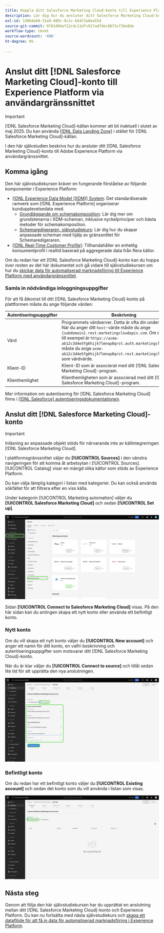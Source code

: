 ```yaml
---
title: Koppla ditt Salesforce Marketing Cloud-konto till Experience Platform via användargränssnittet
description: Lär dig hur du ansluter ditt Salesforce Marketing Cloud-konto till Experience Platform via användargränssnittet.
exl-id: 1d9bde60-31e0-489c-9c1c-b6471e0ea554
source-git-commit: 0781d04af12c4c11dfc917adfdec8673cf3be8de
workflow-type: tm+mt
source-wordcount: '496'
ht-degree: 0%

---
```


# Anslut ditt [!DNL Salesforce Marketing Cloud]-konto till Experience Platform via användargränssnittet

>[!IMPORTANT]
>
>[!DNL Salesforce Marketing Cloud]-källan kommer att bli inaktuell i slutet av maj 2025. Du kan använda [[!DNL Data Landing Zone]](../cloud-storage/data-landing-zone.md) i stället för [!DNL Salesforce Marketing Cloud]-källan.

I den här självstudien beskrivs hur du ansluter ditt [!DNL Salesforce Marketing Cloud]-konto till Adobe Experience Platform via användargränssnittet.

## Komma igång

Den här självstudiekursen kräver en fungerande förståelse av följande komponenter i Experience Platform:

* [[!DNL Experience Data Model (XDM)] System](../../../../../xdm/home.md): Det standardiserade ramverk som [!DNL Experience Platform] organiserar kundupplevelsedata med.
   * [Grundläggande om schemakomposition](../../../../../xdm/schema/composition.md): Lär dig mer om grundstenarna i XDM-scheman, inklusive nyckelprinciper och bästa metoder för schemakomposition.
   * [Schemaredigeraren, självstudiekurs](../../../../../xdm/tutorials/create-schema-ui.md): Lär dig hur du skapar anpassade scheman med hjälp av gränssnittet för Schemaredigeraren.
* [[!DNL Real-Time Customer Profile]](../../../../../profile/home.md): Tillhandahåller en enhetlig konsumentprofil i realtid baserad på aggregerade data från flera källor.

Om du redan har ett [!DNL Salesforce Marketing Cloud]-konto kan du hoppa över resten av det här dokumentet och gå vidare till självstudiekursen om hur du [skickar data för automatiserad marknadsföring till Experience Platform med användargränssnittet](../../dataflow/marketing-automation.md).

### Samla in nödvändiga inloggningsuppgifter

För att få åtkomst till ditt [!DNL Salesforce Marketing Cloud]-konto på plattformen måste du ange följande värden:

| Autentiseringsuppgifter | Beskrivning |
| ---------- | ----------- |
| Värd | Programmets värdserver. Detta är ofta din underdomän. **Obs!** När du anger ditt `host`-värde måste du ange `{subdomain}.rest.marketingcloudapis.com`. Om din värd-URL till exempel är `https://acme-ab12c3d4e5fg6hijk7lmnop8qrst.auth.marketingcloudapis.com/` måste du ange `acme-ab12c3d4e5fg6hijk7lmnop8qrst.rest.marketingcloudapis.com/` som värdvärde. |
| Klient-ID | Klient-ID som är associerat med ditt [!DNL Salesforce Marketing Cloud]-program. |
| Klienthemlighet | Klienthemligheten som är associerad med ditt [!DNL Salesforce Marketing Cloud]-program. |

Mer information om autentisering för [!DNL Salesforce Marketing Cloud] finns i [[!DNL Salesforce] autentiseringsdokumentationen](https://developer.salesforce.com/docs/atlas.en-us.mc-apis.meta/mc-apis/authentication.htm).

## Anslut ditt [!DNL Salesforce Marketing Cloud]-konto

>[!IMPORTANT]
>
>Inläsning av anpassade objekt stöds för närvarande inte av källintegreringen [!DNL Salesforce Marketing Cloud].

I plattformsgränssnittet väljer du **[!UICONTROL Sources]** i den vänstra navigeringen för att komma åt arbetsytan i [!UICONTROL Sources]. [!UICONTROL Catalog] visar en mängd olika källor som stöds av Experience Platform.

Du kan välja lämplig kategori i listan med kategorier. Du kan också använda sökfältet för att filtrera efter en viss källa.

Under kategorin [!UICONTROL Marketing automation] väljer du **[!UICONTROL Salesforce Marketing Cloud]** och sedan **[!UICONTROL Set up]**.

![Källkatalogen med Salesforce Marketing Cloud-källan vald.](../../../../images/tutorials/create/salesforce-marketing-cloud/catalog.png)

Sidan **[!UICONTROL Connect to Salesforce Marketing Cloud]** visas. På den här sidan kan du antingen skapa ett nytt konto eller använda ett befintligt konto.

### Nytt konto

Om du vill skapa ett nytt konto väljer du **[!UICONTROL New account]** och anger ett namn för ditt konto, en valfri beskrivning och autentiseringsuppgifter som motsvarar ditt [!DNL Salesforce Marketing Cloud]-konto.

När du är klar väljer du **[!UICONTROL Connect to source]** och tillåt sedan lite tid för att upprätta den nya anslutningen.

![Det nya kontogränssnittet där du kan autentisera ett nytt konto för Salesforce Marketing Cloud.](../../../../images/tutorials/create/salesforce-marketing-cloud/new.png)

### Befintligt konto

Om du redan har ett befintligt konto väljer du **[!UICONTROL Existing account]** och sedan det konto som du vill använda i listan som visas.

![Det befintliga kontogränssnittet där du kan välja i en lista över befintliga Salesforce Marketing Cloud-konton.](../../../../images/tutorials/create/salesforce-marketing-cloud/existing.png)

## Nästa steg

Genom att följa den här självstudiekursen har du upprättat en anslutning mellan ditt [!DNL Salesforce Marketing Cloud]-konto och Experience Platform. Du kan nu fortsätta med nästa självstudiekurs och [skapa ett dataflöde för att få in data för automatiserad marknadsföring i Experience Platform](../../dataflow/marketing-automation.md).

